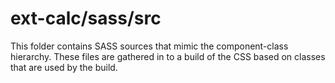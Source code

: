 # ext-calc/sass/src

This folder contains SASS sources that mimic the component-class hierarchy. These files
are gathered in to a build of the CSS based on classes that are used by the build.
